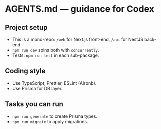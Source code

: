 # AGENTS.md — guidance for Codex
## Project setup
* This is a mono-repo: `/web` for Next.js front-end, `/api` for NestJS back-end.
* `npm run dev` spins both with `concurrently`.
* Tests: `npm run test` in each sub-package.
## Coding style
* Use TypeScript, Prettier, ESLint (Airbnb).
* Use Prisma for DB layer.
## Tasks you can run
* `npm run generate` to create Prisma types.
* `npm run migrate` to apply migrations.
